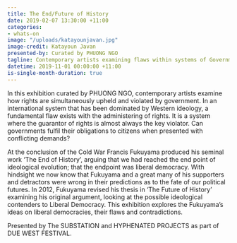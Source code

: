 ```yaml
---
title: The End/Future of History
date: 2019-02-07 13:30:00 +11:00
categories:
- whats-on
image: "/uploads/katayounjavan.jpg"
image-credit: Katayoun Javan
presented-by: Curated by PHUONG NGO
tagline: Contemporary artists examining flaws within systems of Government.
datetime: 2019-11-01 00:00:00 +11:00
is-single-month-duration: true
---
```


In this exhibition curated by PHUONG NGO, contemporary artists examine how rights are simultaneously upheld and violated by government. In an international system that has been dominated by Western ideology, a fundamental flaw exists with the administering of rights. It is a system where the guarantor of rights is almost always the key violator. Can governments fulfil their obligations to citizens when presented with conflicting demands?

At the conclusion of the Cold War Francis Fukuyama produced his seminal work ‘The End of History’, arguing that we had reached the end point of ideological evolution; that the endpoint was liberal democracy. With hindsight we now know that Fukuyama and a great many of his supporters and detractors were wrong in their predictions as to the fate of our political futures. In 2012, Fukuyama revised his thesis in ‘The Future of History’ examining his original argument, looking at the possible ideological contenders to Liberal Democracy. This exhibition explores the Fukuyama’s ideas on liberal democracies, their flaws and contradictions. 


Presented by The SUBSTATION and HYPHENATED PROJECTS as part of DUE WEST FESTIVAL.